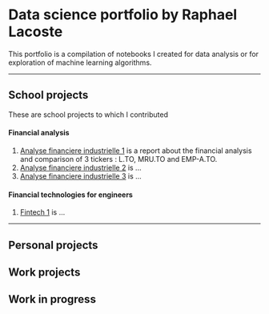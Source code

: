 # Data science portfolio by Raphael Lacoste
This portfolio is a compilation of notebooks I created for data analysis or for exploration of machine learning algorithms.
***

## School projects
These are school projects to which I contributed

#### Financial analysis
1. [Analyse financiere industrielle 1](Projects/Analyse_financiere_industrielle_1.pdf) is a report about the financial analysis and comparison of 3 tickers : L.TO, MRU.TO and EMP-A.TO. 
2. [Analyse financiere industrielle 2](Projects/Analyse_financiere_industrielle_2.pdf) is ...
3. [Analyse financiere industrielle 3](Projects/Analyse_financiere_industrielle_3.pdf) is ...

#### Financial technologies for engineers
1. [Fintech 1](Projects/Fintech_1.ipynb) is ...
***

## Personal projects

## Work projects

## Work in progress
